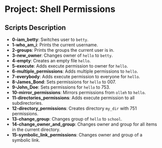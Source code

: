 # Project: Shell Permissions

## Scripts Description
* **0-iam_betty**: Switches user to `betty`.
* **1-who_am_i**: Prints the current username.
* **2-groups**: Prints the groups the current user is in.
* **3-new_owner**: Changes owner of `hello` to `betty`.
* **4-empty**: Creates an empty file `hello`.
* **5-execute**: Adds execute permission to owner for `hello`.
* **6-multiple_permissions**: Adds multiple permissions to `hello`.
* **7-everybody**: Adds execute permission to everyone for `hello`.
* **8-James_Bond**: Sets permissions for `hello` to 007.
* **9-John_Doe**: Sets permissions for `hello` to 753.
* **10-mirror_permissions**: Mirrors permissions from `olleh` to `hello`.
* **11-directories_permissions**: Adds execute permission to all subdirectories.
* **12-directory_permissions**: Creates directory `my_dir` with 751 permissions.
* **13-change_group**: Changes group of `hello` to `school`.
* **14-change_owner_and_group**: Changes owner and group for all items in the current directory.
* **15-symbolic_link_permissions**: Changes owner and group of a symbolic link.
